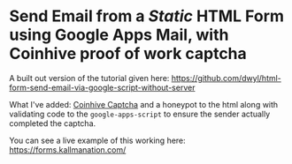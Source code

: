 # Send Email from a *Static* HTML Form using Google Apps Mail, with Coinhive proof of work captcha

A built out version of the tutorial given here: https://github.com/dwyl/html-form-send-email-via-google-script-without-server

What I've added: [Coinhive Captcha](https://coinhive.com/documentation/captcha) and a honeypot to the html along with validating code to the `google-apps-script` to ensure the sender actually completed the captcha.

You can see a live example of this working here: https://forms.kallmanation.com/
